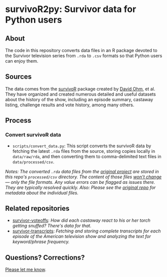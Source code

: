 # survivoR2py: Survivor data for Python users

## About

The code in this repository converts data files in an R package devoted to the Survivor television series from `.rda` to `.csv` formats so that Python users can enjoy them.

## Sources

The data comes from the [survivoR](https://github.com/doehm/survivoR) package created by [David Ohm](https://github.com/doehm), et al. They have organized and created numerous detailed and useful datasets about the history of the show, including an episode summary, castaway listing, challenge results and vote history, among many others. 

## Process

### Convert survivoR data

- `scripts/convert_data.py`: This script converts the survivoR data by fetching the latest `.rda` files from the source, storing copies locally in `data/raw/rda`, and then converting them to comma-delimited text files in `data/processed/csv`.

*Notes: The converted `.rda` data files from the [original project](https://github.com/doehm/survivoR/blob/master/README.md) are stored in this repo's `processed/csv` directory. The content of those files <ins>won't change</ins> — only the file formats. Any value errors can be flagged as issues there. They are typically resolved quickly. Also: Please see the [original repo](https://github.com/doehm/survivoR/blob/master/README.md) for metadata about the individual files.*

## Related repositories

- [survivor-voteoffs](https://github.com/stiles/survivor-voteoffs): *How did each castaway react to his or her torch getting snuffed? There's data for that.*
- [survivor-transcripts](https://github.com/stiles/survivor-voteoffs): *Fetching and storing complete transcripts for each episode of the American television show and analyzing the text for keyword/phrase frequency.*

## Questions? Corrections? 

[Please let me know](mailto:mattstiles@gmail.com).